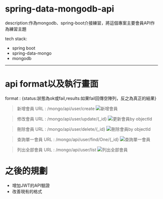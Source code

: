 # spring-data-mongodb-api

description:作為mongodb、spring-boot介接練習，將這個專案主要會員API作為練習主題

tech stack:
- spring boot
- spring-data-mongo
- mongodb

***

# api format以及執行畫面

format : {status:狀態為ok或fail,results:如果fail回傳空陣列，反之為真正的結果}


> 新增會員
> URL : /mongo/api/user/create
> ![新增會員](https://github.com/victorlikecode/spring-data-mongodb-api/blob/master/readme/create.png)

> 修改會員
> URL : /mongo/api/user/update/{_id}
> ![更新會員by objectId](https://github.com/victorlikecode/spring-data-mongodb-api/blob/master/readme/update.png)

> 刪除會員
> URL : /mongo/api/user/delete/{_id}
> ![刪除會員by objectId](https://github.com/victorlikecode/spring-data-mongodb-api/blob/master/readme/delete_successful.png)

> 查詢單一會員
> URL : /mongo/api/user/find/One/{_id}
> ![查詢單一會員](https://github.com/victorlikecode/spring-data-mongodb-api/blob/master/readme/findOne.png)


> 列出全部會員
> URL : /mongo/api/user/list
> ![列出全部會員](https://github.com/victorlikecode/spring-data-mongodb-api/blob/master/readme/findAll.png)

# 之後的規劃
- 增加JWT的API驗證
- 改善現有的格式

